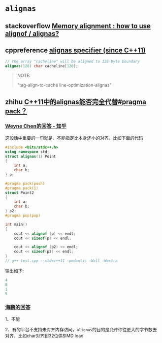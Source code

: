 # `alignas`



## stackoverflow [Memory alignment : how to use alignof / alignas?](https://stackoverflow.com/questions/17091382/memory-alignment-how-to-use-alignof-alignas)





## cppreference [alignas specifier (since C++11)](https://en.cppreference.com/w/cpp/language/alignas)



```C++
// the array "cacheline" will be aligned to 128-byte boundary
alignas(128) char cacheline[128];
```

> NOTE: 
>
> "tag-align-to-cache line-optimization-alignas"



## zhihu [C++11中的alignas能否完全代替#pragma pack？](https://www.zhihu.com/question/307847194/answer/565472919)



### [Weyne Chen的回答 - 知乎](https://www.zhihu.com/question/307847194/answer/565472919) 

这段话中重要的一句就是，不能指定比本身还小的对齐。比如下面的代码

```C++
#include <bits/stdc++.h>
using namespace std;
struct alignas(1) Point
{
	int a;
	char b;
} p;

#pragma pack(push)
#pragma pack(1)
struct Point2
{
	int a;
	char b;
} p2;
#pragma pop(pop)

int main()
{
	cout << alignof (p) << endl;
	cout << sizeof(p) << endl;

	cout << alignof (p2) << endl;
	cout << sizeof(p2) << endl;
}
// g++ test.cpp --std=c++11 -pedantic -Wall -Wextra


```

输出如下:

```C++
4
8
1
5
```



### [海鹏的回答](https://www.zhihu.com/question/307847194/answer/565426786) 

1、不能

2、有的平台不支持未对齐内存访问，`alignas`的目的是允许你往更大的字节数去对齐，比如char对齐到32位供SIMD load